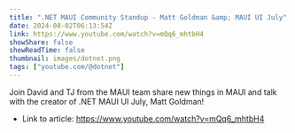 ```yaml
---
title: ".NET MAUI Community Standup - Matt Goldman &amp; MAUI UI July"
date: 2024-08-02T06:13:54Z
link: https://www.youtube.com/watch?v=mQq6_mhtbH4
showShare: false
showReadTime: false
thumbnail: images/dotnet.png
tags: ["youtube.com/@dotnet"]
---
```

Join David and TJ from the MAUI team share new things in MAUI and talk with the creator of .NET MAUI UI July, Matt Goldman!

- Link to article: https://www.youtube.com/watch?v=mQq6_mhtbH4